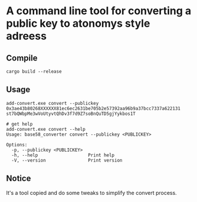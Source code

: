 # A command line tool for converting a public key to atonomys style adreess

## Compile

```shell
cargo build --release
```

## Usage

```shell
add-convert.exe convert --publickey 0x3ae43b80268XXXXXX81ec6ec2631be705b2e57392aa96b9a37bcc7337a622131
st7bQWbpMe3wVoUtyvtQhDv3f7d9Z7soBnQuTD5gjYykbos1T

# get help
add-convert.exe convert --help
Usage: base58_converter convert --publickey <PUBLICKEY>

Options:
  -p, --publickey <PUBLICKEY>
  -h, --help                   Print help
  -V, --version                Print version
```

## Notice

It's a tool copied and do some tweaks to simplify the convert process. 